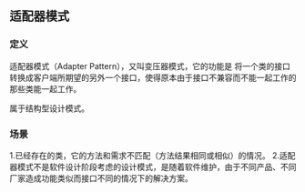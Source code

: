 ## 适配器模式
### 定义
适配器模式（Adapter Pattern），又叫变压器模式，它的功能是 将一个类的接口转换成客户端所期望的另外一个接口，使得原本由于接口不兼容而不能一起工作的那些类能一起工作。

属于结构型设计模式。

### 场景
1.已经存在的类，它的方法和需求不匹配（方法结果相同或相似）的情况。
2.适配器模式不是软件设计阶段考虑的设计模式，是随着软件维护，由于不同产品、不同厂家造成功能类似而接口不同的情况下的解决方案。


 